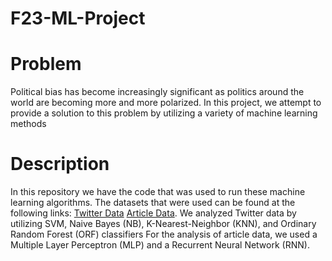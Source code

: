 # F23-ML-Project

# Problem
Political bias has become increasingly significant as politics around the world are becoming more and more polarized. In this project, we attempt to provide a solution to this problem by utilizing a variety of machine learning methods

# Description
In this repository we have the code that was used to run these machine learning algorithms. The datasets that were used can be found at the following links: [Twitter Data](https://www.kaggle.com/code/shanakiraj/twitterclassifier/input) [Article Data](https://www.kaggle.com/datasets/snapcrack/all-the-news).
We analyzed Twitter data by utilizing SVM, Naive Bayes (NB), K-Nearest-Neighbor (KNN), and Ordinary Random Forest (ORF) classifiers
For the analysis of article data, we used a Multiple Layer Perceptron (MLP) and a Recurrent Neural Network (RNN).

